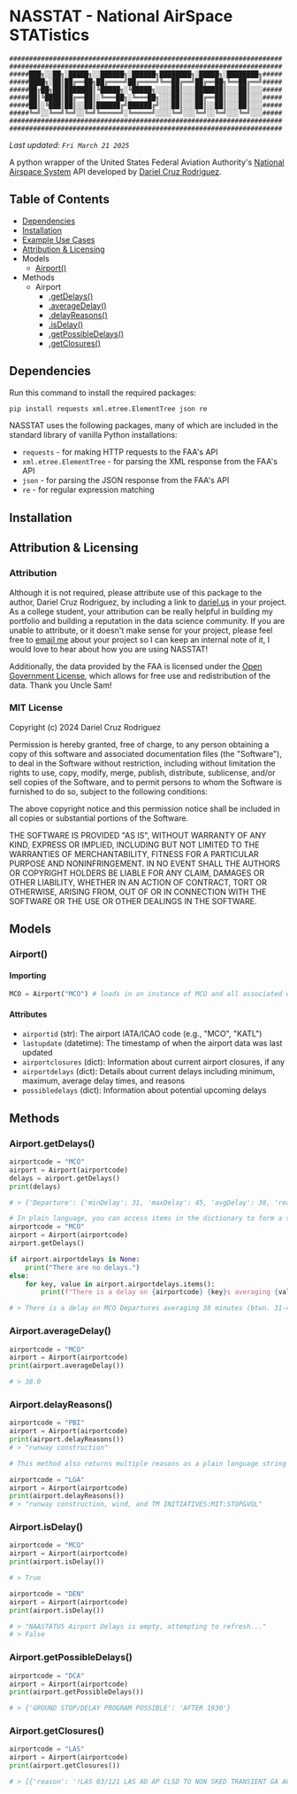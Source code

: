# NASSTAT - National AirSpace STATistics
```
#####################################################################
#####################################################################
#####███╗░░██╗░█████╗░░██████╗░██████╗████████╗░█████╗░████████╗#####
#####████╗░██║██╔══██╗██╔════╝██╔════╝╚══██╔══╝██╔══██╗╚══██╔══╝#####
#####██╔██╗██║███████║╚█████╗░╚█████╗░░░░██║░░░███████║░░░██║░░░#####
#####██║╚████║██╔══██║░╚═══██╗░╚═══██╗░░░██║░░░██╔══██║░░░██║░░░#####
#####██║░╚███║██║░░██║██████╔╝██████╔╝░░░██║░░░██║░░██║░░░██║░░░#####
#####╚═╝░░╚══╝╚═╝░░╚═╝╚═════╝░╚═════╝░░░░╚═╝░░░╚═╝░░╚═╝░░░╚═╝░░░#####
#####################################################################
#####################################################################
```
*Last updated: `Fri March 21 2025`*

A python wrapper of the United States Federal Aviation Authority's [National Airspace System](https://nasstatus.faa.gov/) API developed by [Dariel Cruz Rodriguez](dariel.us).

## Table of Contents
- [Dependencies](##Dependencies)
- [Installation](##Installation)
- [Example Use Cases]()
- [Attribution & Licensing]()
- Models
  - [Airport()](###Airport)
- Methods
  - Airport
    - [.getDelays()](###getDelays)
    - [.averageDelay()](###averageDelay)
    - [.delayReasons()](###delayReasons)
    - [.isDelay()](###isDelay)
    - [.getPossibleDelays()](###getPossibleDelays)
    - [.getClosures()](###getClosures)
## Dependencies
Run this command to install the required packages:
```bash
pip install requests xml.etree.ElementTree json re
```

NASSTAT uses the following packages, many of which are included in the standard library of vanilla Python installations:
- `requests` - for making HTTP requests to the FAA's API
- `xml.etree.ElementTree` - for parsing the XML response from the FAA's API
- `json` - for parsing the JSON response from the FAA's API
- `re` - for regular expression matching

## Installation

## Attribution & Licensing
### Attribution
Although it is not required, please attribute use of this package to the author, Dariel Cruz Rodriguez, by including a link to [dariel.us](https://dariel.us) in your project. As a college student, your attribution can be really helpful in building my portfolio and building a reputation in the data science community. If you are unable to attribute, or it doesn't make sense for your project, please feel free to [email me](mailto:hello@dariel.us) about your project so I can keep an internal note of it, I would love to hear about how you are using NASSTAT!

Additionally, the data provided by the FAA is licensed under the [Open Government License](https://www.data.gov/open-government-licensing/), which allows for free use and redistribution of the data. Thank you Uncle Sam!

### MIT License

Copyright (c) 2024 Dariel Cruz Rodriguez

Permission is hereby granted, free of charge, to any person obtaining a copy
of this software and associated documentation files (the "Software"), to deal
in the Software without restriction, including without limitation the rights
to use, copy, modify, merge, publish, distribute, sublicense, and/or sell
copies of the Software, and to permit persons to whom the Software is
furnished to do so, subject to the following conditions:

The above copyright notice and this permission notice shall be included in all
copies or substantial portions of the Software.

THE SOFTWARE IS PROVIDED "AS IS", WITHOUT WARRANTY OF ANY KIND, EXPRESS OR
IMPLIED, INCLUDING BUT NOT LIMITED TO THE WARRANTIES OF MERCHANTABILITY,
FITNESS FOR A PARTICULAR PURPOSE AND NONINFRINGEMENT. IN NO EVENT SHALL THE
AUTHORS OR COPYRIGHT HOLDERS BE LIABLE FOR ANY CLAIM, DAMAGES OR OTHER
LIABILITY, WHETHER IN AN ACTION OF CONTRACT, TORT OR OTHERWISE, ARISING FROM,
OUT OF OR IN CONNECTION WITH THE SOFTWARE OR THE USE OR OTHER DEALINGS IN THE
SOFTWARE.

## Models
### Airport()
#### Importing
```python
MCO = Airport("MCO") # loads in an instance of MCO and all associated data with it
```
#### Attributes
- `airportid` (str): The airport IATA/ICAO code (e.g., "MCO", "KATL")
- `lastupdate` (datetime): The timestamp of when the airport data was last updated
- `airportclosures` (dict): Information about current airport closures, if any
- `airportdelays` (dict): Details about current delays including minimum, maximum, average delay times, and reasons
- `possibledelays` (dict): Information about potential upcoming delays

## Methods
### Airport.getDelays()
```python
airportcode = "MCO"
airport = Airport(airportcode)
delays = airport.getDelays()
print(delays)

# > {'Departure': {'minDelay': 31, 'maxDelay': 45, 'avgDelay': 38, 'reason': 'TM INITIATIVES:MIT:STOP&VOL'}}
```

```python
# In plain language, you can access items in the dictionary to form a string.
airportcode = "MCO"
airport = Airport(airportcode)
airport.getDelays()

if airport.airportdelays is None:
    print("There are no delays.")
else:
    for key, value in airport.airportdelays.items():
        print(f"There is a delay on {airportcode} {key}s averaging {value['avgDelay']} minutes (btwn. {value['minDelay']}-{value['maxDelay']} min) due to {value['reason']}.")

# > There is a delay on MCO Departures averaging 38 minutes (btwn. 31-45 min) due to TM INITIATIVES:MIT:STOP&VOL.
```

### Airport.averageDelay()
```python
airportcode = "MCO"
airport = Airport(airportcode)
print(airport.averageDelay())

# > 38.0
```

### Airport.delayReasons()
```python
airportcode = "PBI"
airport = Airport(airportcode)
print(airport.delayReasons())
# > "runway construction"
```

```python
# This method also returns multiple reasons as a plain language string (adding 'and' at the end of the list for the last reason)

airportcode = "LGA"
airport = Airport(airportcode)
print(airport.delayReasons())
# > "runway construction, wind, and TM INITIATIVES:MIT:STOP&VOL"
```
### Airport.isDelay()
```python
airportcode = "MCO"
airport = Airport(airportcode)
print(airport.isDelay())

# > True
```
```python
airportcode = "DEN"
airport = Airport(airportcode)
print(airport.isDelay())

# > "NAASTATUS Airport Delays is empty, attempting to refresh..."
# > False
```

### Airport.getPossibleDelays()
```python
airportcode = "DCA"
airport = Airport(airportcode)
print(airport.getPossibleDelays())

# > {'GROUND STOP/DELAY PROGRAM POSSIBLE': 'AFTER 1930'}
```
### Airport.getClosures()
```python
airportcode = "LAS"
airport = Airport(airportcode)
print(airport.getClosures())

# > [{'reason': '!LAS 03/121 LAS AD AP CLSD TO NON SKED TRANSIENT GA ACFT EXC 24HR PPR 702-261-7775 2503171851-2506252300', 'start': 'Mar 17 at 18:51 UTC.', 'reopen': 'Jun 25 at 23:00 UTC.'}]
```